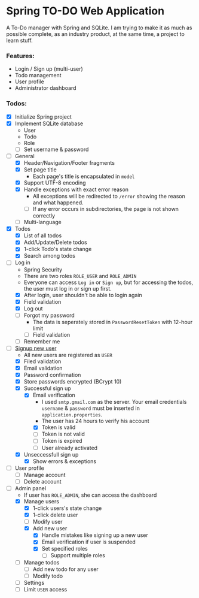 # Spring TO-DO Web Application
A To-Do manager with Spring and SQLite. I am trying to make it as much as possible complete, as an industry product, at the same time, a project to learn stuff.

### Features:
- Login / Sign up (multi-user)
- Todo management
- User profile
- Administrator dashboard


### Todos:

- [x] Initialize Spring project
- [x] Implement SQLite database
	- User
	- Todo
	- Role
	- [ ] Set username & password
- [ ] General
	- [x] Header/Navigation/Footer fragments
	- [x] Set page title
		- Each page&#39;s title is encapsulated in `model`
	- [x] Support UTF-8 encoding
	- [x] Handle exceptions with exact error reason
		- All exceptions will be redirected to `/error` showing the reason and what happened.
		- [ ] If any error occurs in subdirectories, the page is not shown correctly
	- [ ] Multi-language
- [x] Todos
	- [x] List of all todos
	- [x] Add/Update/Delete todos
	- [x] 1-click Todo's state change
	- [x] Search among todos
- [ ] Log in
	- Spring Security 
	- There are two roles `ROLE_USER` and `ROLE_ADMIN`
	- Everyone can access `Log in` or `Sign up`, but for accessing the todos, the user must log in or sign up first.
	- [x] After login, user shouldn't be able to login again
	- [x] Field validation
	- [x] Log out
	- [ ] Forgot my password
		- The data is seperately stored in `PasswordResetToken` with 12-hour limit
		- [ ] Field validation
	- [ ] Remember me
- [ ] [Signup new user](https://www.baeldung.com/registration-with-spring-mvc-and-spring-security)
	- All new users are registered as `USER`
	- [x] Filed validation
	- [x] Email validation
	- [x] Password confirmation
	- [x] Store passwords encrypted (BCrypt 10)
	- [x] Successful sign up
		- [x] Email verification
			- I used `smtp.gmail.com` as the server. Your email credentials `username` & `password` must be inserted in `application.properties`.
			- The user has 24 hours to verify his account
			- [x] Token is valid
			- [ ] Token is not valid
			- [ ] Token is expired
			- [ ] User already activated
	- [x] Unseccessfull sign up
		- [x] Show errors & exceptions
- [ ] User profile
	- [ ] Manage account
	- [ ] Delete account
- [ ] Admin panel
	- If user has `ROLE_ADMIN`, she can access the dashboard
	- [x] Manage users
		- [x] 1-click users's state change
		- [x] 1-click delete user
		- [ ] Modify user
		- [x] Add new user
			- [x] Handle mistakes like signing up a new user
			- [x] Email verification if user is suspended
			- [x] Set specified roles
				- [ ] Support multiple roles
	- [ ] Manage todos
		- [ ] Add new todo for any user
		- [ ] Modify todo
	- [ ] Settings
	- [ ] Limit `USER` access